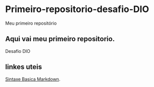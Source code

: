  # Primeiro-repositorio-desafio-DIO
Meu primeiro repositório 
##  Aqui vai meu primeiro repositorio.
Desafio DIO
## linkes uteis
[Sintaxe Basica Markdown](https://www.markdownguide.org/).
